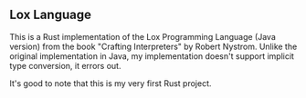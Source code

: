 ## Lox Language

This is a Rust implementation of the Lox Programming Language (Java version) from the book "Crafting Interpreters" by Robert Nystrom. Unlike the original implementation in Java, my implementation doesn't support implicit type conversion, it errors out.

It's good to note that this is my very first Rust project.
